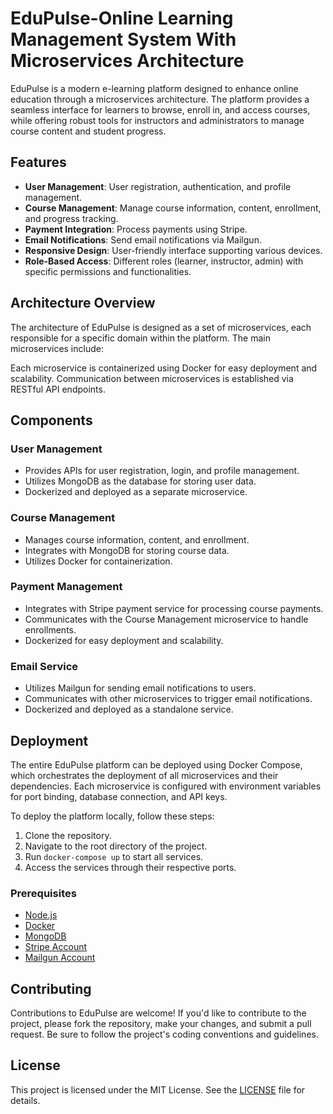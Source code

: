 # EduPulse-Online Learning Management System With Microservices Architecture

EduPulse is a modern e-learning platform designed to enhance online education through a microservices architecture. The platform provides a seamless interface for learners to browse, enroll in, and access courses, while offering robust tools for instructors and administrators to manage course content and student progress.

## Features

- **User Management**: User registration, authentication, and profile management.
- **Course Management**: Manage course information, content, enrollment, and progress tracking.
- **Payment Integration**: Process payments using Stripe.
- **Email Notifications**: Send email notifications via Mailgun.
- **Responsive Design**: User-friendly interface supporting various devices.
- **Role-Based Access**: Different roles (learner, instructor, admin) with specific permissions and functionalities.


## Architecture Overview

The architecture of EduPulse is designed as a set of microservices, each responsible for a specific domain within the platform. The main microservices include:

Each microservice is containerized using Docker for easy deployment and scalability. Communication between microservices is established via RESTful API endpoints.

## Components

### User Management
- Provides APIs for user registration, login, and profile management.
- Utilizes MongoDB as the database for storing user data.
- Dockerized and deployed as a separate microservice.

### Course Management
- Manages course information, content, and enrollment.
- Integrates with MongoDB for storing course data.
- Utilizes Docker for containerization.

### Payment Management
- Integrates with Stripe payment service for processing course payments.
- Communicates with the Course Management microservice to handle enrollments.
- Dockerized for easy deployment and scalability.

### Email Service
- Utilizes Mailgun for sending email notifications to users.
- Communicates with other microservices to trigger email notifications.
- Dockerized and deployed as a standalone service.

## Deployment

The entire EduPulse platform can be deployed using Docker Compose, which orchestrates the deployment of all microservices and their dependencies. Each microservice is configured with environment variables for port binding, database connection, and API keys.

To deploy the platform locally, follow these steps:
1. Clone the repository.
2. Navigate to the root directory of the project.
3. Run `docker-compose up` to start all services.
4. Access the services through their respective ports.

### Prerequisites

- [Node.js](https://nodejs.org/en/)
- [Docker](https://www.docker.com/)
- [MongoDB](https://www.mongodb.com/)
- [Stripe Account](https://stripe.com/)
- [Mailgun Account](https://www.mailgun.com/)

## Contributing

Contributions to EduPulse are welcome! If you'd like to contribute to the project, please fork the repository, make your changes, and submit a pull request. Be sure to follow the project's coding conventions and guidelines.

## License

This project is licensed under the MIT License. See the [LICENSE](LICENSE) file for details.

